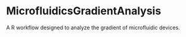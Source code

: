 # MicrofluidicsGradientAnalysis
A R workflow designed to analyze the gradient of microfluidic devices. 
